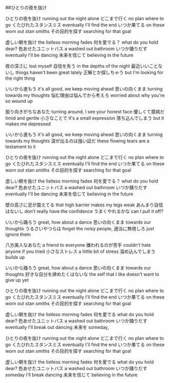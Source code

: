 ##ひとりの夜を抜け

ひとりの夜を抜け	running out the night alone
どこまで行く	no plan where to go
くたびれたスタンスミス	eventually I'll find the end 
いつか果てる	on these worn out stan smiths
その目的を探す	searching for that goal
	
虚しい朝を抜け	the listless morning fades
何を愛でる？	what do you hold dear?
色あせたユニットバス	a washed out bathroom
いつか踊りだす	eventually I'll be dancing
未来を信じて	believing in the future
	
夜の深さに	lost myself
自信を失う	in the depths of the night
最近いいことないし	things haven't been great lately
正解とか探しちゃう	but I'm looking for the right thing
	
いいから進もう	it's all good, we keep moving ahead
思いの向くまま	turning towards my thoughts
悩む理由は悩んでから考えろ	worried about why you're so wound up
	
	
	
振り向きがちなあなた	turning around, I see your honest face
優しくて臆病だ	timid and gentle
小さなことで	it's a small expression
落ち込んでしまう	but it makes me depressed
	
いいから進もう	it's all good, we keep moving ahead
思いの向くまま	turning towards my thoughts
涙が出るのは強い証だ	these flowing tears are a testament to it
	
ひとりの夜を抜け	running out the night alone
どこまで行く	no plan where to go
くたびれたスタンスミス	eventually I'll find the end 
いつか果てる	on these worn out stan smiths
その目的を探す	searching for that goal
	
虚しい朝を抜け	the listless morning fades
何を愛でる？	what do you hold dear?
色あせたユニットバス	a washed out bathroom
いつか踊りだす	eventually I'll be dancing
未来を信じて	believing in the future
	
	
壁の高さに足が震えてる	that high barrier makes my legs weak
あんまり自信はないし	don't really have the confidence
うまくやれるかな	can I pull it off?
	
いいから踊ろう	great, how about a dance
思いの向くまま	towards our thoughts
うるさいやつらは	forget the noisy people,
適当に無視しろ	just ignore them
	
八方美人なあなた	a friend to everyone
嫌われるのが苦手	couldn't hate anyone if you tried
小さなストレス	a liittle bit of stress
溜め込んでしまう	builds up
	
いいから踊ろう	great, how about a dance
思いの向くまま	towards our thoughts
好きな自分を諦めたくはないな	the self that I like doesn't want to give up yet
	
	
ひとりの夜を抜け	running out the night alone
どこまで行く	no plan where to go
くたびれたスタンスミス	eventually I'll find the end 
いつか果てる	on these worn out stan smiths
その目的を探す	searching for that goal
	
虚しい朝を抜け	the listless morning fades
何を愛でる	what do you hold dear?
色あせたユニットバス	a washed out bathroom
いつか踊りだす	eventually I'll break out dancing
未来を	someday,
	
ひとりの夜を抜け	running out the night alone
どこまで行く	no plan where to go
くたびれたスタンスミス	eventually I'll find the end 
いつか果てる	on these worn out stan smiths
その目的を探す	searching for that goal
	
虚しい朝を抜け	the listless morning fades
何を愛でる	what do you hold dear?
色あせたユニットバス	a washed out bathroom
いつか踊りだす	someday I'll break dancing
未来を信じて	believing in the future
	
